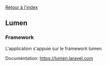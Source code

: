 [Retour à l'index](../index.md)

## Lumen ##

### Framework ###

L'application s'appuie sur le framework lumen.

Documentation:
https://lumen.laravel.com
